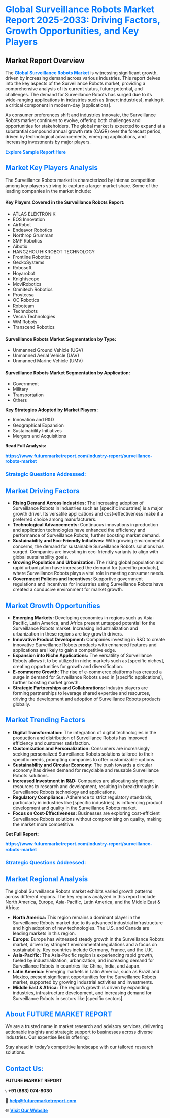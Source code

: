 <h1 style="color: #007BFF;">Global Surveillance Robots Market Report 2025-2033: Driving Factors, Growth Opportunities, and Key Players</h1>

<section id="overview">
<h2>Market Report Overview</h2>
<p>The <a href="https://www.futuremarketreport.com/industry-report/surveillance-robots-market" style="color: #007BFF; text-decoration: none;"><strong>Global Surveillance Robots Market</strong></a> is witnessing significant growth, driven by increasing demand across various industries. This report delves into the key aspects of the Surveillance Robots market, providing a comprehensive analysis of its current status, future potential, and challenges. The demand for Surveillance Robots has surged due to its wide-ranging applications in industries such as [insert industries], making it a critical component in modern-day [applications].</p>
<p>As consumer preferences shift and industries innovate, the Surveillance Robots market continues to evolve, offering both challenges and opportunities for stakeholders. The global market is expected to expand at a substantial compound annual growth rate (CAGR) over the forecast period, driven by technological advancements, emerging applications, and increasing investments by major players.</p>
</section>

<section id="overview">
<p><a href="https://www.futuremarketreport.com/request-sample/reportId=90076" style="color: #007BFF; text-decoration: none;"><strong>Explore Sample Report Here</strong></a></p>
</section>

<section id="key-players">
<h2 style="color: #007BFF;">Market Key Players Analysis</h2>
<p>The Surveillance Robots market is characterized by intense competition among key players striving to capture a larger market share. Some of the leading companies in the market include:</p>
<h4>Key Players Covered in the Surveillance Robots Report:</h4>
<ul><li>ATLAS ELEKTRONIK</li><li>EOS Innovation</li><li>AirRobot</li><li>Endeavor Robotics</li><li>Northrop Grumman</li><li>SMP Robotics</li><li>Aibotix</li><li>HANGZHOU HIKROBOT TECHNOLOGY</li><li>Frontline Robotics</li><li>GeckoSystems</li><li>Robosoft</li><li>Hoyarobot</li><li>Knightscope</li><li>MoviRobotics</li><li>Omnitech Robotics</li><li>Proytecsa</li><li>OC Robotics</li><li>Roboteam</li><li>Technobots</li><li>Vecna Technologies</li><li>WM Robots</li><li>Transcend Robotics</li></ul>
<h4>Surveillance Robots Market Segmentation by Type:</h4>
<ul><li>Unmanned Ground Vehicle (UGV)</li><li>Unmanned Aerial Vehicle (UAV)</li><li>Unmanned Marine Vehicle (UMV)</li></ul>

<h4>Surveillance Robots Market Segmentation by Application:</h4>
<ul><li>Government</li><li>Military</li><li>Transportation</li><li>Others</li></ul>
<p><strong>Key Strategies Adopted by Market Players:</strong></p>
<ul>
<li>Innovation and R&D</li>
<li>Geographical Expansion</li>
<li>Sustainability Initiatives</li>
<li>Mergers and Acquisitions</li>
</ul>
</section>

<section>
<p><strong>Read Full Analysis: </strong></p><a href="https://www.futuremarketreport.com/industry-report/surveillance-robots-market" style="color: #007BFF; text-decoration: none;"><strong>https://www.futuremarketreport.com/industry-report/surveillance-robots-market</strong></a>
<h3 style="color: #007BFF;">Strategic Questions Addressed:</h3>
</section>

<section id="driving-factors">
<h2 style="color: #007BFF;">Market Driving Factors</h2>
<ul>
<li><strong>Rising Demand Across Industries:</strong> The increasing adoption of Surveillance Robots in industries such as [specific industries] is a major growth driver. Its versatile applications and cost-effectiveness make it a preferred choice among manufacturers.</li>
<li><strong>Technological Advancements:</strong> Continuous innovations in production and application technologies have enhanced the efficiency and performance of Surveillance Robots, further boosting market demand.</li>
<li><strong>Sustainability and Eco-Friendly Initiatives:</strong> With growing environmental concerns, the demand for sustainable Surveillance Robots solutions has surged. Companies are investing in eco-friendly variants to align with global sustainability goals.</li>
<li><strong>Growing Population and Urbanization:</strong> The rising global population and rapid urbanization have increased the demand for [specific products], where Surveillance Robots plays a vital role in meeting consumer needs.</li>
<li><strong>Government Policies and Incentives:</strong> Supportive government regulations and incentives for industries using Surveillance Robots have created a conducive environment for market growth.</li>
</ul>
</section>

<section id="growth-opportunities">
<h2 style="color: #007BFF;">Market Growth Opportunities</h2>
<ul>
<li><strong>Emerging Markets:</strong> Developing economies in regions such as Asia-Pacific, Latin America, and Africa present untapped potential for the Surveillance Robots market. Increasing industrialization and urbanization in these regions are key growth drivers.</li>
<li><strong>Innovative Product Development:</strong> Companies investing in R&D to create innovative Surveillance Robots products with enhanced features and applications are likely to gain a competitive edge.</li>
<li><strong>Expansion into Niche Applications:</strong> The versatility of Surveillance Robots allows it to be utilized in niche markets such as [specific niches], creating opportunities for growth and diversification.</li>
<li><strong>E-commerce Growth:</strong> The rise of e-commerce platforms has created a surge in demand for Surveillance Robots used in [specific applications], further boosting market growth.</li>
<li><strong>Strategic Partnerships and Collaborations:</strong> Industry players are forming partnerships to leverage shared expertise and resources, driving the development and adoption of Surveillance Robots products globally.</li>
</ul>
</section>

<section id="trending-factors">
<h2 style="color: #007BFF;">Market Trending Factors</h2>
<ul>
<li><strong>Digital Transformation:</strong> The integration of digital technologies in the production and distribution of Surveillance Robots has improved efficiency and customer satisfaction.</li>
<li><strong>Customization and Personalization:</strong> Consumers are increasingly seeking personalized Surveillance Robots solutions tailored to their specific needs, prompting companies to offer customizable options.</li>
<li><strong>Sustainability and Circular Economy:</strong> The push towards a circular economy has driven demand for recyclable and reusable Surveillance Robots solutions.</li>
<li><strong>Increased Investment in R&D:</strong> Companies are allocating significant resources to research and development, resulting in breakthroughs in Surveillance Robots technology and applications.</li>
<li><strong>Regulatory Compliance:</strong> Adherence to strict regulatory standards, particularly in industries like [specific industries], is influencing product development and quality in the Surveillance Robots market.</li>
<li><strong>Focus on Cost-Effectiveness:</strong> Businesses are exploring cost-efficient Surveillance Robots solutions without compromising on quality, making the market more competitive.</li>
</ul>
</section>

<section>
<p><strong>Get Full Report: </strong></p><a href="https://www.futuremarketreport.com/industry-report/surveillance-robots-market" style="color: #007BFF; text-decoration: none;"><strong>https://www.futuremarketreport.com/industry-report/surveillance-robots-market</strong></a>
<h3 style="color: #007BFF;">Strategic Questions Addressed:</h3>
</section>


<section id="regional-analysis">
<h2 style="color: #007BFF;">Market Regional Analysis</h2>
<p>The global Surveillance Robots market exhibits varied growth patterns across different regions. The key regions analyzed in this report include North America, Europe, Asia-Pacific, Latin America, and the Middle East & Africa:</p>
<ul>
<li><strong>North America:</strong> This region remains a dominant player in the Surveillance Robots market due to its advanced industrial infrastructure and high adoption of new technologies. The U.S. and Canada are leading markets in this region.</li>
<li><strong>Europe:</strong> Europe has witnessed steady growth in the Surveillance Robots market, driven by stringent environmental regulations and a focus on sustainability. Key countries include Germany, France, and the U.K.</li>
<li><strong>Asia-Pacific:</strong> The Asia-Pacific region is experiencing rapid growth, fueled by industrialization, urbanization, and increasing demand for Surveillance Robots in countries like China, India, and Japan.</li>
<li><strong>Latin America:</strong> Emerging markets in Latin America, such as Brazil and Mexico, present significant opportunities for the Surveillance Robots market, supported by growing industrial activities and investments.</li>
<li><strong>Middle East & Africa:</strong> The region’s growth is driven by expanding industries, infrastructure development, and increasing demand for Surveillance Robots in sectors like [specific sectors].</li>
</ul>
</section>

<footer>
<h2 style="color: #007BFF;">About FUTURE MARKET REPORT</h2>
<p>We are a trusted name in market research and advisory services, delivering actionable insights and strategic support to businesses across diverse industries. Our expertise lies in offering:</p>

<p>Stay ahead in today’s competitive landscape with our tailored research solutions.</p>

<h2 style="color: #007BFF;">Contact Us:</h2>
<p><strong>FUTURE MARKET REPORT</strong></p>
<p>📞 <strong>+91 (883) 074-8030</strong></p>
<p>📧 <strong><a href="mailto:help@futuremarketreport.com" style="color: #007BFF;">help@futuremarketreport.com</a></strong></p>
<p>🌐 <strong><a href="https://www.futuremarketreport.com/" style="color: #007BFF;">Visit Our Website</a></strong></p>
</footer>